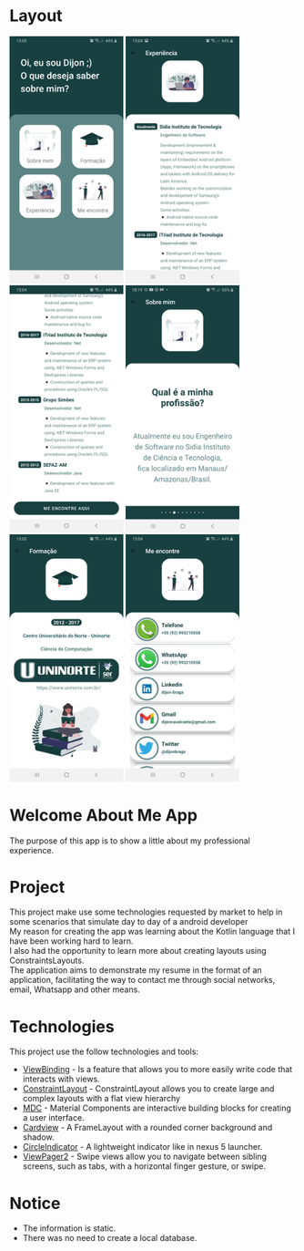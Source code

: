 # Layout

<img src="screenshot/home.jpg" width="200"> <img src="screenshot/experience_screen1.jpg" width="200"> <img src="screenshot/experience_screen2.jpg" width="200"> <img src="screenshot/aboutme_screen.jpg" width="200">
<img src="screenshot/degree_screen.jpg" width="200"> <img src="screenshot/findMe_screen.jpg" width="200">

# Welcome About Me App
The purpose of this app is to show a little about my professional experience.

# Project
This project make use some technologies requested by market to help in some scenarios that simulate day to day of a android developer</br> 
My reason for creating the app was learning about the Kotlin language that I have been working hard to learn.</br>
I also had the opportunity to learn more about creating layouts using ConstraintsLayouts.</br>
The application aims to demonstrate my resume in the format of an application, facilitating the way to contact me through social networks, email, Whatsapp and other means.

# Technologies
This project use the follow technologies and tools:
- [ViewBinding](https://developer.android.com/topic/libraries/view-binding) - Is a feature that allows you to more easily write code that interacts with views.
- [ConstraintLayout](https://developer.android.com/training/constraint-layout) - ConstraintLayout allows you to create large and complex layouts with a flat view hierarchy
- [MDC](https://material.io/components?platform=android) - Material Components are interactive building blocks for creating a user interface.
- [Cardview](https://developer.android.com/guide/topics/ui/layout/cardview?hl=pt-br) - A FrameLayout with a rounded corner background and shadow.  
- [CircleIndicator](https://github.com/ongakuer/CircleIndicator/blob/master/README.md) - A lightweight indicator like in nexus 5 launcher.
- [ViewPager2](https://developer.android.com/jetpack/androidx/releases/viewpager2) - Swipe views allow you to navigate between sibling screens, such as tabs, with a horizontal finger gesture, or swipe.

# Notice
- The information is static.
- There was no need to create a local database.
